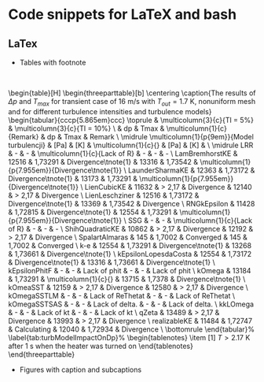 Code snippets for LaTeX and bash
========================================


LaTex
------------

- Tables with footnote

&nbsp;

\begin{table}[H]
	\begin{threeparttable}[b]
  \centering
  \caption{The results of $\Delta p$ and $T_{max}$ for transient case of 16 m/s
  with $T_{out}=1.7$ K, nonuniform mesh and for different turbulence intensities and
  turbulence models}
    \begin{tabular}{cccp{5.865em}ccc}
		\toprule
          & \multicolumn{3}{c}{TI = 5\%} & \multicolumn{3}{c}{TI = 10\%} \\
          & dp    & Tmax  & \multicolumn{1}{c}{Remark} & dp    & Tmax  & Remark \\
    \midrule
    \multicolumn{1}{p{9em}}{Model turbulencji} & [Pa]  & [K]   & \multicolumn{1}{c}{} & [Pa]  & [K]   &  \\
    \midrule
    LRR   & -     & -     & \multicolumn{1}{c}{Lack of R} & -     & -     & - \\
	LamBremhorstKE & 12516 & 1,73291 & Divergence\tnote{1} & 13316 & 1,73542 & \multicolumn{1}{p{7.955em}}{Divergence\tnote{1}} \\
	LaunderSharmaKE & 12363 & 1,73172 & Divergence\tnote{1} & 13173 & 1,73291 & \multicolumn{1}{p{7.955em}}{Divergence\tnote{1}} \\
    LienCubicKE & 11632 & > 2,17 & Divergence & 12140 & > 2,17 & Divergence \\
	LienLeschziner & 12516 & 1,73172 & Divergence\tnote{1} & 13369 & 1,73542 & Divergence \\
	RNGkEpsilon & 11428 & 1,72815 & Divergence\tnote{1} & 12554 & 1,73291 & \multicolumn{1}{p{7.955em}}{Divergence\tnote{1}} \\
    SSG   & -     & -     & \multicolumn{1}{c}{Lack of R} & -     & -     & - \\
    ShihQuadraticKE & 10862 & > 2,17 & Divergence & 12192 & > 2,17 & Divergence \\
    SpalartAlmaras & 145   & 1,7002 & Converged & 145   & 1,7002 & Converged \\
	k-e   & 12554 & 1,73291 & Divergence\tnote{1} & 13268 & 1,73661 & Divergence\tnote{1} \\
	kEpsilonLopesdaCosta & 12554 & 1,73172 & Divergence\tnote{1} & 13316 & 1,73661 & Divergence\tnote{1} \\
    kEpsilonPhitF & -     & -     & Lack of phit & -     & -     & Lack of phit \\
	kOmega & 13184 & 1,73291 & \multicolumn{1}{c}{} & 13715 & 1,7378 & Divergence\tnote{1} \\
    kOmeaSST & 12159 & > 2,17  & Divergence & 12580 & > 2,17 & Divergence \\
    kOmegaSSTLM & -     & -     & Lack of ReThetat & -     & -     & Lack of ReThetat \\
    kOmegaSSTSAS & -     & -     & Lack of delta. & -     & -     & Lack of delta. \\
    kkLOmega & -     & -     & Lack of kt & -     & -     & Lack of kt \\
    qZeta & 13489 & > 2,17 & Divergence & 13993 & > 2,17 & Divergence \\
    realizableKE & 11484 & 1,72747 & Calculating & 12040 & 1,72934 & Divergence \\
    \bottomrule
    \end{tabular}%
  \label{tab:turbModelImpactOnDp}%
  \begin{tablenotes}
  \item [1] $T>2.17$ K after 1 s when the heater was turned on
     \end{tablenotes}
    \end{threeparttable}

- Figures with caption and subcaptions

&nbsp;
